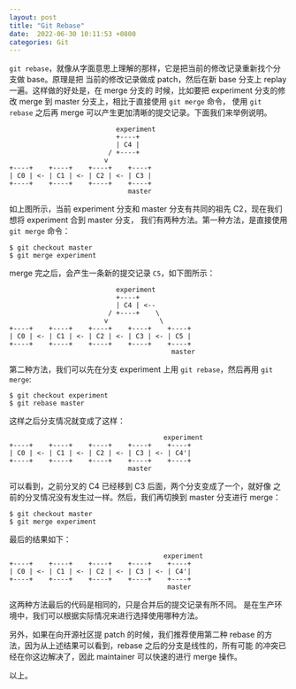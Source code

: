 ```yaml
---
layout: post
title: "Git Rebase"
date:  2022-06-30 10:11:53 +0800
categories: Git
---
```


`git rebase`，就像从字面意思上理解的那样，它是把当前的修改记录重新找个分支做 base。原理是把
当前的修改记录做成 patch，然后在新 base 分支上 replay 一遍。这样做的好处是，在 merge 分支的
时候，比如要把 experiment 分支的修改 merge 到 master 分支上，相比于直接使用 `git merge` 命令，
使用 `git rebase` 之后再 merge 可以产生更加清晰的提交记录。下面我们来举例说明。

```
                           experiment
                           +----+            
                           | C4 |             
                         / +----+             
                        v               
+----+    +----+    +----+    +----+ 
| C0 | <- | C1 | <- | C2 | <- | C3 | 
+----+    +----+    +----+    +----+ 
                              master
```

如上图所示，当前 experiment 分支和 master 分支有共同的祖先 C2，现在我们想将 experiment 合到 master 分支，
我们有两种方法。第一种方法，是直接使用 `git merge` 命令：
```
$ git checkout master
$ git merge experiment
```

merge 完之后，会产生一条新的提交记录 `C5`，如下图所示：
```
                           experiment
                           +----+            
                           | C4 | <--
                         / +----+    \
                        v             \  
+----+    +----+    +----+    +----+    +----+
| C0 | <- | C1 | <- | C2 | <- | C3 | <- | C5 |
+----+    +----+    +----+    +----+    +----+
                                         master
```

第二种方法，我们可以先在分支 experiment 上用 `git rebase`，然后再用 `git merge`:
```
$ git checkout experiment
$ git rebase master
```

这样之后分支情况就变成了这样：
```
                                       experiment
+----+    +----+    +----+    +----+    +----+ 
| C0 | <- | C1 | <- | C2 | <- | C3 | <- | C4'| 
+----+    +----+    +----+    +----+    +----+ 
                              master
```

可以看到，之前分叉的 C4 已经移到 C3 后面，两个分支变成了一个，就好像
之前的分叉情况没有发生过一样。然后，我们再切换到 master 分支进行 merge：
```
$ git checkout master
$ git merge experiment
```

最后的结果如下：
```
                                       experiment
+----+    +----+    +----+    +----+    +----+ 
| C0 | <- | C1 | <- | C2 | <- | C3 | <- | C4'| 
+----+    +----+    +----+    +----+    +----+ 
                                        master
```

这两种方法最后的代码是相同的，只是合并后的提交记录有所不同。
是在生产环境中，我们可以根据实际情况来进行选择使用哪种方法。

另外，如果在向开源社区提 patch 的时候，我们推荐使用第二种 rebase
的方法，因为从上述结果可以看到，rebase 之后的分支是线性的，所有可能
的冲突已经在你这边解决了，因此 maintainer 可以快速的进行 merge 操作。

以上。
